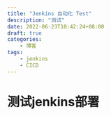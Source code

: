 ```yaml
---
title: "Jenkins 自动化 Test"
description: "测试"
date: 2022-06-23T10:42:24+08:00
draft: true
categories:
    - 博客
tags:
    - jenkins
    - CICD
---
```

# 测试jenkins部署
